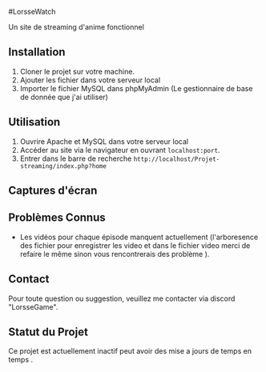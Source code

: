 #LorsseWatch

Un site de streaming d'anime fonctionnel

## Installation

1. Cloner le projet sur votre machine.
2. Ajouter les fichier dans votre serveur local
3. Importer le fichier MySQL dans phpMyAdmin (Le gestionnaire de base de donnée que j'ai utiliser)

## Utilisation

1. Ouvrire Apache et MySQL dans votre serveur local
2. Accéder au site via le navigateur en ouvrant `localhost:port`.
3. Entrer dans le barre de recherche `http://localhost/Projet-streaming/index.php?home`

## Captures d'écran

#####

## Problèmes Connus

- Les vidéos pour chaque épisode manquent actuellement (l'arboresence des fichier pour enregistrer les video et dans le fichier video merci de refaire le même sinon vous rencontrerais des problème ).

## Contact

Pour toute question ou suggestion, veuillez me contacter via discord "LorsseGame".

## Statut du Projet

Ce projet est actuellement inactif peut avoir des mise a jours de temps en temps .
